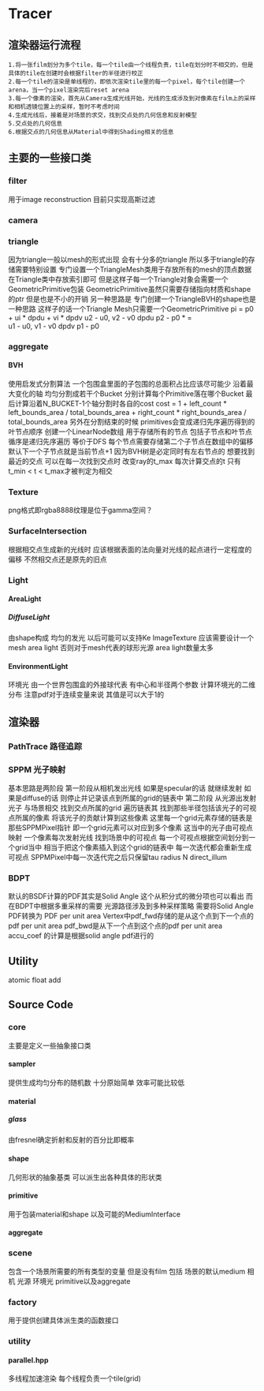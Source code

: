# Tracer
## 渲染器运行流程
    1.将一张film划分为多个tile，每一个tile由一个线程负责，tile在划分时不相交的，但是具体的tile在创建时会根据filter的半径进行校正
    2.每一个tile的渲染是单线程的，即依次渲染tile里的每一个pixel，每个tile创建一个arena，当一个pixel渲染完后reset arena
    3.每一个像素的渲染，首先从Camera生成光线开始，光线的生成涉及到对像素在film上的采样和相机透镜位置上的采样，暂时不考虑时间
    4.生成光线后，接着是对场景的求交，找到交点处的几何信息和反射模型
    5.交点处的几何信息
    6.根据交点的几何信息从Material中得到Shading相关的信息

## 主要的一些接口类
### filter
用于image reconstruction 目前只实现高斯过滤
### camera

### triangle
因为triangle一般以mesh的形式出现 会有十分多的triangle 所以多于triangle的存储需要特别设置
专门设置一个TriangleMesh类用于存放所有的mesh的顶点数据 在Triangle类中存放索引即可
但是这样子每一个Triangle对象会需要一个GeometricPrimitive包装 GeometricPrimitive虽然只需要存储指向材质和shape的ptr 但是也是不小的开销
另一种思路是 专门创建一个TriangleBVH的shape也是一种思路 这样子的话一个Triangle Mesh只需要一个GeometricPrimitive
pi = p0 + ui * dpdu + vi * dpdv
 u2 - u0, v2 - v0   dpdu     p2 - p0
                  *       =  
 u1 - u0, v1 - v0   dpdv     p1 - p0

### aggregate
#### BVH
使用启发式分割算法 一个包围盒里面的子包围的总面积占比应该尽可能少
沿着最大变化的轴 均匀分割成若干个Bucket 分别计算每个Primitive落在哪个Bucket
最后计算沿着N_BUCKET-1个轴分割时各自的cost
cost = 1 + left_count * left_bounds_area / total_bounds_area + right_count * right_bounds_area / total_bounds_area
另外在分割结束的时候 primitives会变成递归先序遍历得到的叶节点顺序
创建一个LinearNode数组 用于存储所有的节点 包括子节点和叶节点 循序是递归先序遍历 等价于DFS
每个节点需要存储第二个子节点在数组中的偏移 默认下一个子节点就是当前节点+1
因为BVH树是必定同时有左右节点的
想要找到最近的交点 可以在每一次找到交点时 改变ray的t_max 每次计算交点的t 只有t_min < t < t_max才被判定为相交
### Texture
png格式即rgba8888纹理是位于gamma空间？
### SurfaceIntersection
根据相交点生成新的光线时 应该根据表面的法向量对光线的起点进行一定程度的偏移 不然相交点还是原先的旧点
### Light
#### AreaLight
##### DiffuseLight
由shape构成 均匀的发光 以后可能可以支持Ke ImageTexture
应该需要设计一个mesh area light 否则对于mesh代表的球形光源 area light数量太多
#### EnvironmentLight
环境光 由一个世界包围盒的外接球代表 有中心和半径两个参数
计算环境光的二维分布
注意pdf对于连续变量来说 其值是可以大于1的

## 渲染器
### PathTrace 路径追踪


### SPPM 光子映射
基本思路是两阶段 
第一阶段从相机发出光线 如果是specular的话 就继续发射 如果是diffuse的话 则停止并记录该点到所属的grid的链表中
第二阶段 从光源出发射光子 与场景相交 找到交点所属的grid 遍历链表其 找到那些半径包括该光子的可视点所属的像素 将该光子的贡献计算到这些像素
这里每一个grid元素存储的链表是那些SPPMPixel指针 即一个grid元素可以对应到多个像素 这当中的光子由可视点映射
一个像素每次发射光线 找到场景中的可视点 每一个可视点根据空间划分到一个grid当中 相当于把这个像素插入到这个grid的链表中
每一次迭代都会重新生成可视点 SPPMPixel中每一次迭代完之后只保留tau radius N direct_illum

### BDPT
默认的BSDF计算的PDF其实是Solid Angle 这个从积分式的微分项也可以看出
而在BDPT中根据多重采样的需要 光源路径涉及到多种采样策略 
需要将Solid Angle PDF转换为 PDF per unit area
Vertex中pdf_fwd存储的是从这个点到下一个点的pdf per unit area
pdf_bwd是从下一个点到这个点的pdf per unit area
accu_coef 的计算是根据solid angle pdf进行的
## Utility
atomic float add
## Source Code
### core
主要是定义一些抽象接口类
#### sampler
提供生成均匀分布的随机数 十分原始简单 效率可能比较低
#### material
##### glass
由fresnel确定折射和反射的百分比即概率
#### shape
几何形状的抽象基类 可以派生出各种具体的形状类
#### primitive
用于包装material和shape 以及可能的MediumInterface
#### aggregate

### scene
包含一个场景所需要的所有类型的变量 但是没有film
包括 场景的默认medium 相机 光源 环境光 primitive以及aggregate

### factory
用于提供创建具体派生类的函数接口

### utility

#### parallel.hpp
多线程加速渲染 每个线程负责一个tile(grid)

